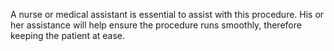 A nurse or medical assistant is essential to assist with this procedure. His or her assistance will help ensure the procedure runs smoothly, therefore keeping the patient at ease.